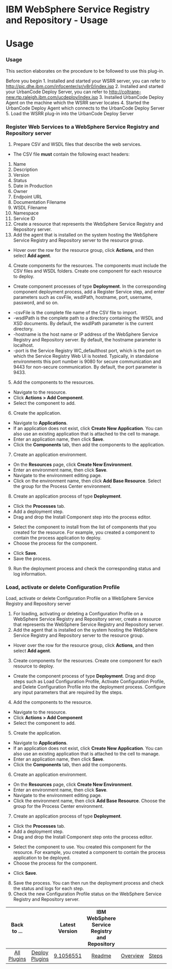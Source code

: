 
IBM WebSphere Service Registry and Repository - Usage
=====================================================

# Usage


### Usage




This section elaborates on the procedure to be followed to use this plug-in.

Before you begin 1. Installed and started your WSRR server, you can refer to <http://pic.dhe.ibm.com/infocenter/sr/v8r0/index.jsp> 2. Installed and started your UrbanCode Deploy Server, you can refer to <http://coltrane-new.rtp.raleigh.ibm.com/ucdeploy/index.jsp> 3. Installed UrbanCode Deploy Agent on the machine which the WSRR server locates 4. Started the UrbanCode Deploy Agent which connects to the UrbanCode Deploy Server 5. Load the WSRR plug-in into the UrbanCode Deploy Server


### Register Web Services to a WebSphere Service Registry and Repository server




1. Prepare CSV and WSDL files that describe the web services.
* The CSV file **must** contain the following exact headers:
1. Name
2. Description
3. Version
4. Status
5. Date in Production
6. Owner
7. Endpoint URL
8. Documentation Filename
9. WSDL Filename
10. Namespace
11. Service ID
2. Create a resource that represents the WebSphere Service Registry and Repository server.
3. Add the agent that is installed on the system hosting the WebSphere Service Registry and Repository server to the resource group.
* Hover over the row for the resource group, click **Actions**, and then select **Add agent**.
4. Create components for the resources. The components must include the CSV files and WSDL folders. Create one component for each resource to deploy.
* Create component processes of type **Deployment**. In the corresponding component deployment process, add a Register Service step, and enter parameters such as csvFile, wsdlPath, hostname, port, username, password, and so on.
+ -csvFile is the complete file name of the CSV file to import.
+ -wsdlPath is the complete path to a directory containing the WSDL and XSD documents. By default, the wsdlPath parameter is the current directory.
+ -hostname is the host name or IP address of the WebSphere Service Registry and Repository server. By default, the hostname parameter is localhost.
+ -port is the Service Registry WC\_defaulthost port, which is the port on which the Service Registry Web UI is hosted. Typically, in standalone environments this port number is 9080 for secure communication and 9443 for non-secure communication. By default, the port parameter is 9433.
5. Add the components to the resources.
* Navigate to the resource.
* Click **Actions > Add Component**.
* Select the component to add.
6. Create the application.
* Navigate to **Applications**.
* If an application does not exist, click **Create New Application**. You can also use an existing application that is attached to the cell to manage.
* Enter an application name, then click **Save**.
* Click the **Components** tab, then add the components to the application.
7. Create an application environment.
* On the **Resources** page, click **Create New Environment**.
* Enter an environment name, then click **Save**.
* Navigate to the environment editing page.
* Click on the environment name, then click **Add Base Resource**. Select the group for the Process Center environment.
8. Create an application process of type **Deployment**.
* Click the **Processes** tab.
* Add a deployment step.
* Drag and drop the Install Component step into the process editor.
+ Select the component to install from the list of components that you created for the resource. For example, you created a component to contain the process application to deploy.
+ Choose the process for the component.
* Click **Save**.
* Save the process.
9. Run the deployment process and check the corresponding status and log information.

### Load, activate or delete Configuration Profile




Load, activate or delete Configuration Profile on a WebSphere Service Registry and Repository server

1. For loading, activating or deleting a Configuration Profile on a WebSphere Service Registry and Repository server, create a resource that represents the WebSphere Service Registry and Repository server.
2. Add the agent that is installed on the system hosting the WebSphere Service Registry and Repository server to the resource group.
* Hover over the row for the resource group, click **Actions**, and then select **Add agent**.
3. Create components for the resources. Create one component for each resource to deploy.
* Create the component process of type **Deployment**. Drag and drop steps such as Load Configuration Profile, Activate Configuration Profile, and Delete Configuration Profile into the deployment process. Configure any input parameters that are required by the steps.
4. Add the components to the resource.
* Navigate to the resource.
* Click **Actions > Add Component**
* Select the component to add.
5. Create the application.
* Navigate to **Applications**.
* If an application does not exist, click **Create New Application**. You can also use an existing application that is attached to the cell to manage.
* Enter an application name, then click **Save**.
* Click the **Components** tab, then add the components.
6. Create an application environment.
* On the **Resources** page, click **Create New Environment**.
* Enter an environment name, then click **Save**.
* Navigate to the environment editing page.
* Click the environment name, then click **Add Base Resource**. Choose the group for the Process Center environment.
7. Create an application process of type **Deployment**.
* Click the **Processes** tab.
* Add a deployment step.
* Drag and drop the Install Component step onto the process editor.
+ Select the component to use. You created this component for the resource. For example, you created a component to contain the process application to be deployed.
+ Choose the process for the component.
* Click **Save**.
8. Save the process. You can then run the deployment process and check the status and logs for each step.
9. Check the new Configuration Profile status on the WebSphere Service Registry and Repository server.

|Back to ...||Latest Version|IBM WebSphere Service Registry and Repository ||||
| :---: | :---: | :---: | :---: | :---: | :---: | :---: |
|[All Plugins](../../index.md)|[Deploy Plugins](../README.md)|[9.1056551](https://raw.githubusercontent.com/UrbanCode/IBM-UCD-PLUGINS/main/files/WSRR/WSRR-9.1056551.zip)|[Readme](README.md)|[Overview](overview.md)|[Steps](steps.md)|[Downloads](downloads.md)|
